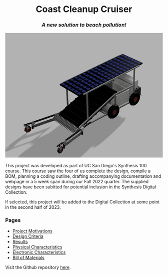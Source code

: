 
<h1 style="text-align: center;"> Coast Cleanup Cruiser </h1>
<h3 style="text-align: center; font-style: italic;"> A new solution to beach pollution! </h3> 


![Image of robot](imgs/main.png "Coast Cleanup Cruiser")

<p> 
This project was developed as part of UC San Diego's Synthesis 100 course. This course saw the four of us complete the design, compile a BOM, planning a coding outline, drafting accompanying documentation and webpage in a 5 week span during our Fall 2022 quarter. 
The supplied designs have been subitted for potential inclusion in the Synthesis Digital Collection. </p>
<p> If selected, this project will be added to the Digital Collection at some point in the second half of 2023. </p> 
<h3> Pages </h3>
<ul>
    <li>
        <a href="https://conrado-m-ucsd.github.io/SYN-100-Project/pages/motives.html">Project Motivations</a> 
    </li> 
    <li>
        <a href="https://conrado-m-ucsd.github.io/SYN-100-Project/pages/dsgn-crit.html">Design Criteria</a> 
    </li> 
    <li>
        <a href="https://conrado-m-ucsd.github.io/SYN-100-Project/pages/results.html">Results</a> 
    </li> 
    <li>
        <a href="https://conrado-m-ucsd.github.io/SYN-100-Project/pages/phys-ch.html">Physical Characteristics</a> 
    </li> 
    <li>
        <a href="https://conrado-m-ucsd.github.io/SYN-100-Project/pages/motives.html">Electronic Characteristics</a> 
    </li>     
    <li>
        <a href="https://conrado-m-ucsd.github.io/SYN-100-Project/pages/motives.html">Bill of Materials </a> 
    </li>     
</ul>

<p> Visit the Github repository <a href="https://github.com/Conrado-M-UCSD/SYN-100-Project">here</a>.
